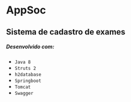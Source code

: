 # AppSoc

## Sistema de cadastro de exames

##### Desenvolvido com:

* `Java 8`
* `Struts 2`
* `h2database`
* `Springboot`
* `Tomcat`
* `Swagger`

